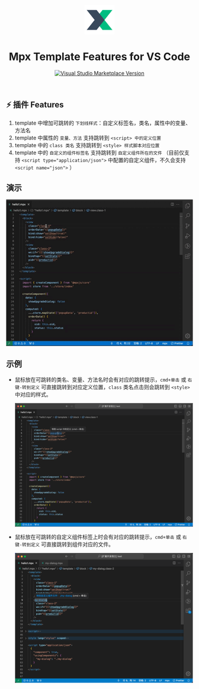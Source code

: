 <br>

<p align="center">
<a href="https://mpxjs.cn" target="__blank"><img src="./asset/mpx-icon.png" alt="Mpx" width="80px" /></a>

<h1 align="center">Mpx Template Features for VS Code</h1>

<p align="center">
<a href="https://marketplace.visualstudio.com/items?itemName=wangshun.mpx-template-features" target="__blank"><img src="https://img.shields.io/visual-studio-marketplace/v/wangshun.mpx-template-features?color=0098FF&amp;label=Visual%20Studio%20Marketplace&amp;labelColor=000&amp;logo=visual-studio-code&amp;logoColor=0098FF" alt="Visual Studio Marketplace Version" /></a>
</p>

<br>

## ⚡ 插件 Features

1. template 中增加可跳转的 `下划线样式`：自定义标签名，类名，属性中的变量、方法名
2. template 中属性的 `变量、方法` 支持跳转到 `<script> 中的定义位置`
3. template 中的 `class 类名` 支持跳转到 `<style> 样式脚本对应位置`
4. template 中的 `自定义的组件标签名` 支持跳转到 `自定义组件所在的文件` （目前仅支持 `<script type="application/json">` 中配置的自定义组件，不久会支持 `<script name="json">` ）

## 演示

![示例动画](./asset/mpx-video.gif)

## 示例

- 鼠标放在可跳转的类名、变量、方法名时会有对应的跳转提示，`cmd+单击` 或 `右键-转到定义` 可直接跳转到对应定义位置，`class` 类名点击则会跳转到 `<style>` 中对应的样式。

  ![示例图片](./asset/mpx-features-demo.png)

- 鼠标放在可跳转的自定义组件标签上时会有对应的跳转提示，`cmd+单击` 或 `右键-转到定义` 可直接跳转到组件对应的文件。

  ![示例图片](./asset/mpx-features-tag-jump.png)
